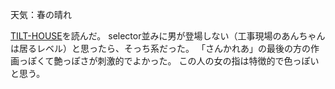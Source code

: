 天気：春の晴れ

[TILT-HOUSE](http://www.square-enix.co.jp/magazine/yg/tachiyomi/tilt_house_01/_SWF_Window.html)を読んだ。
selector並みに男が登場しない（工事現場のあんちゃんは居るレベル）と思ったら、そっち系だった。
「さんかれあ」の最後の方の作画っぽくて艶っぽさが刺激的でよかった。
この人の女の指は特徴的で色っぽいと思う。

